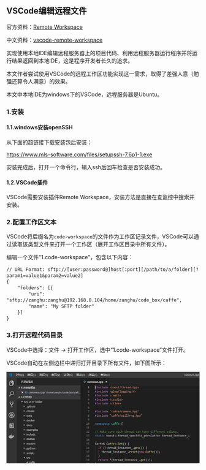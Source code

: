 ## VSCode编辑远程文件

官方资料：[Remote Workspace](https://marketplace.visualstudio.com/items?itemName=mkloubert.vscode-remote-workspace)

中文资料：[vscode-remote-workspace](https://davidham3.github.io/blog/2018/06/15/vscode-remote-workspace/)

实现使用本地IDE编辑远程服务器上的项目代码、利用远程服务器运行程序并将运行结果返回到本地IDE，这是程序开发者长久的追求。

本文作者尝试使用VSCode的远程工作区功能实现这一需求，取得了差强人意（勉强还算令人满意）的效果。

本文中本地IDE为windows下的VSCode，远程服务器是Ubuntu。

### 1.安装

#### 1.1.windows安装openSSH

从下面的超链接下载安装包后安装：

https://www.mls-software.com/files/setupssh-7.6p1-1.exe

安装完成后，打开一个命令行，输入ssh后回车检查是否安装成功。

#### 1.2.VSCode插件

VSCode需要安装插件Remote Workspace，安装方法是直接在查监控中搜索并安装。

### 2.配置工作区文本

VSCode将后缀名为`code-workspace`的文件作为工作区记录文件，VSCode可以通过读取该类型文件来打开一个工作区（展开工作区目录中所有文件）。

编辑一个文件"1.code-workspace"，包含以下内容：

```shell
// URL Format: sftp://[user:password@]host[:port][/path/to/a/folder][?param1=value1&param2=value2]
{
    "folders": [{
        "uri": "sftp://zanghu:zanghu@192.168.0.104/home/zanghu/code_box/caffe",
        "name": "My SFTP folder"
    }]
}
```

### 3.打开远程代码目录

VSCode中选择：文件 -> 打开工作区，选中“1.code-workspace”文件打开。

VSCode自动在左侧边栏中递归打开目录下所有文件，如下图所示：

![](/assets/others007_001.PNG)